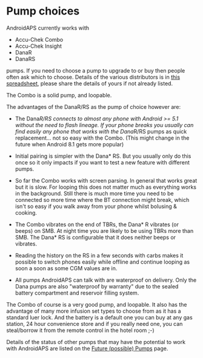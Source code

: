 # Pump choices

AndroidAPS currently works with

* Accu-Chek Combo
* Accu-Chek Insight
* DanaR
* DanaRS 

pumps. If you need to choose a pump to upgrade to or buy then people often ask which to choose. Details of the various distributors is in [this spreadsheet](https://drive.google.com/open?id=1CRfmmjA-0h_9nkRViP3J9FyflT9eu-a8HeMrhrKzKz0), please share the details of yours if not already listed.

The Combo is a solid pump, and loopable.

The advantages of the DanaR/RS as the pump of choice however are:

* The Dana*R/RS connects to almost any phone with Android >= 5.1 without the need to flash lineage. If your phone breaks you usually can find easily any phone that works with the Dana*R/RS pumps as quick replacement... not so easy with the Combo. (This might change in the future when Android 8.1 gets more popular)

* Initial pairing is simpler with the Dana* RS. But you usually only do this once so it only impacts if you want to test a new feature with different pumps.

* So far the Combo works with screen parsing. In general that works great but it is slow. For looping this does not matter much as everything works in the background. Still there is much more time you need to be connected so more time where the BT connection might break, which isn't so easy if you walk away from your phone whilst bolusing & cooking.

* The Combo vibrates on the end of TBRs, the Dana* R vibrates (or beeps) on SMB. At night time you are likely to be using TBRs more than SMB. The Dana* RS is configurable that it does neither beeps or vibrates.

* Reading the history on the RS in a few seconds with carbs makes it possible to switch phones easily while offline and continue looping as soon a soon as some CGM values are in.

* All pumps AndroidAPS can talk with are waterproof on delivery. Only the Dana pumps are also "waterproof by warranty" due to the sealed battery compartment and reservoir filling system.

The Combo of course is a very good pump, and loopable. It also has the advantage of many more infusion set types to choose from as it has a standard luer lock. And the battery is a default one you can buy at any gas station, 24 hour convenience store and if you really need one, you can steal/borrow it from the remote control in the hotel room ;-)

Details of the status of other pumps that may have the potential to work with AndroidAPS are listed on the [Future (possible) Pumps](Future-possible-Pump-Drivers.md) page.